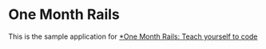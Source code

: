 # One Month Rails


This is the sample application for
[*One Month Rails: Teach yourself to code](http://onemonthrails.com)